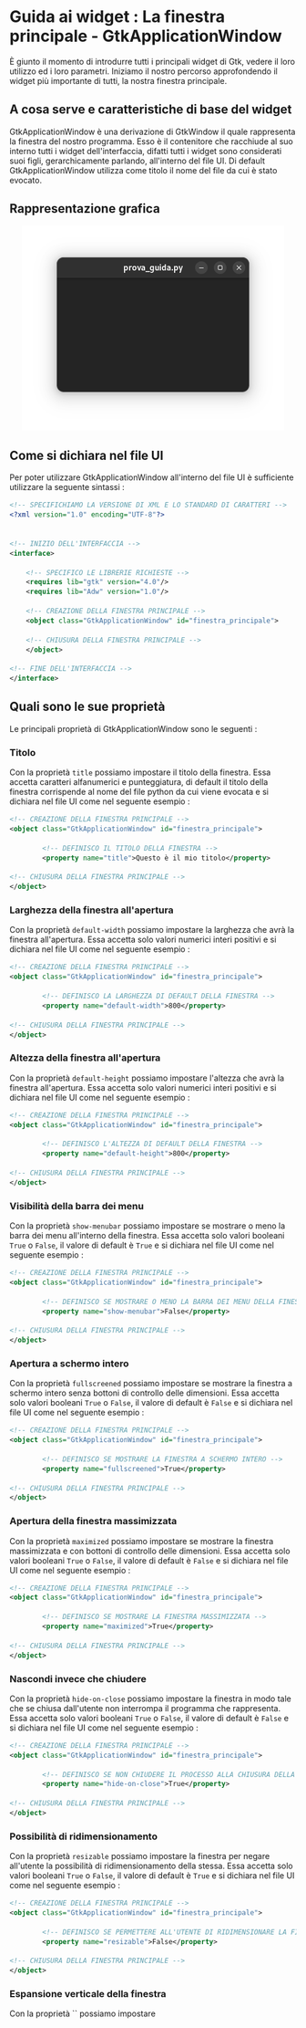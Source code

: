 # Guida ai widget : La finestra principale - GtkApplicationWindow
È giunto il momento di introdurre tutti i principali widget di Gtk, vedere il loro utilizzo ed i loro parametri. Iniziamo il nostro percorso approfondendo il widget più importante di tutti, la nostra finestra principale.

## A cosa serve e caratteristiche di base del widget
GtkApplicationWindow è una derivazione di GtkWindow il quale rappresenta la finestra del nostro programma. Esso è il contenitore che racchiude al suo interno tutti i widget dell'interfaccia, difatti tutti i widget sono considerati suoi figli, gerarchicamente parlando, all'interno del file UI. Di default GtkApplicationWindow utilizza come titolo il nome del file da cui è stato evocato.



## Rappresentazione grafica
<p align="center">
  <img src="https://github.com/H3rz3n/Guida-GTK-4-Adwaita-Python/blob/main/Immagini/GtkApplicationWindow.png" alt="GtkApplicationWindow GUI"/>
</p>



## Come si dichiara nel file UI
Per poter utilizzare GtkApplicationWindow all'interno del file UI è sufficiente utilizzare la seguente sintassi :
```xml
<!-- SPECIFICHIAMO LA VERSIONE DI XML E LO STANDARD DI CARATTERI -->
<?xml version="1.0" encoding="UTF-8"?>


<!-- INIZIO DELL'INTERFACCIA -->
<interface>

    <!-- SPECIFICO LE LIBRERIE RICHIESTE -->
    <requires lib="gtk" version="4.0"/>
    <requires lib="Adw" version="1.0"/>

    <!-- CREAZIONE DELLA FINESTRA PRINCIPALE -->
    <object class="GtkApplicationWindow" id="finestra_principale">

    <!-- CHIUSURA DELLA FINESTRA PRINCIPALE -->
    </object>

<!-- FINE DELL'INTERFACCIA -->
</interface>
```



## Quali sono le sue proprietà
Le principali proprietà di GtkApplicationWindow sono le seguenti :

### Titolo
Con la proprietà `title` possiamo impostare il titolo della finestra. Essa accetta caratteri alfanumerici e punteggiatura, di default il titolo della finestra corrispende al nome del file python da cui viene evocata e si dichiara nel file UI come nel seguente esempio :

```xml
<!-- CREAZIONE DELLA FINESTRA PRINCIPALE -->
<object class="GtkApplicationWindow" id="finestra_principale">

        <!-- DEFINISCO IL TITOLO DELLA FINESTRA -->
        <property name="title">Questo è il mio titolo</property>

<!-- CHIUSURA DELLA FINESTRA PRINCIPALE -->
</object>
```



### Larghezza della finestra all'apertura
Con la proprietà `default-width` possiamo impostare la larghezza che avrà la finestra all'apertura. Essa accetta solo valori numerici interi positivi e si dichiara nel file UI come nel seguente esempio :

```xml
<!-- CREAZIONE DELLA FINESTRA PRINCIPALE -->
<object class="GtkApplicationWindow" id="finestra_principale">

        <!-- DEFINISCO LA LARGHEZZA DI DEFAULT DELLA FINESTRA -->
        <property name="default-width">800</property>

<!-- CHIUSURA DELLA FINESTRA PRINCIPALE -->
</object>
```



### Altezza della finestra all'apertura
Con la proprietà `default-height` possiamo impostare l'altezza che avrà la finestra all'apertura. Essa accetta solo valori numerici interi positivi e si dichiara nel file UI come nel seguente esempio :

```xml
<!-- CREAZIONE DELLA FINESTRA PRINCIPALE -->
<object class="GtkApplicationWindow" id="finestra_principale">

        <!-- DEFINISCO L'ALTEZZA DI DEFAULT DELLA FINESTRA -->
        <property name="default-height">800</property>

<!-- CHIUSURA DELLA FINESTRA PRINCIPALE -->
</object>
```



### Visibilità della barra dei menu
Con la proprietà `show-menubar` possiamo impostare se mostrare o meno la barra dei menu all'interno della finestra. Essa accetta solo valori booleani `True` o `False`, il valore di default è `True` e si dichiara nel file UI come nel seguente esempio :

```xml
<!-- CREAZIONE DELLA FINESTRA PRINCIPALE -->
<object class="GtkApplicationWindow" id="finestra_principale">

        <!-- DEFINISCO SE MOSTRARE O MENO LA BARRA DEI MENU DELLA FINESTRA -->
        <property name="show-menubar">False</property>

<!-- CHIUSURA DELLA FINESTRA PRINCIPALE -->
</object>
```



### Apertura a schermo intero
Con la proprietà `fullscreened` possiamo impostare se mostrare la finestra a schermo intero senza bottoni di controllo delle dimensioni. Essa accetta solo valori booleani `True` o `False`, il valore di default è `False` e si dichiara nel file UI come nel seguente esempio :

```xml
<!-- CREAZIONE DELLA FINESTRA PRINCIPALE -->
<object class="GtkApplicationWindow" id="finestra_principale">

        <!-- DEFINISCO SE MOSTRARE LA FINESTRA A SCHERMO INTERO -->
        <property name="fullscreened">True</property>

<!-- CHIUSURA DELLA FINESTRA PRINCIPALE -->
</object>
```

### Apertura della finestra massimizzata
Con la proprietà `maximized` possiamo impostare se mostrare la finestra massimizzata e con bottoni di controllo delle dimensioni. Essa accetta solo valori booleani `True` o `False`, il valore di default è `False` e si dichiara nel file UI come nel seguente esempio :

```xml
<!-- CREAZIONE DELLA FINESTRA PRINCIPALE -->
<object class="GtkApplicationWindow" id="finestra_principale">

        <!-- DEFINISCO SE MOSTRARE LA FINESTRA MASSIMIZZATA -->
        <property name="maximized">True</property>

<!-- CHIUSURA DELLA FINESTRA PRINCIPALE -->
</object>
```

### Nascondi invece che chiudere
Con la proprietà `hide-on-close` possiamo impostare la finestra in modo tale che se chiusa dall'utente non interrompa il programma che rappresenta. Essa accetta solo valori booleani `True` o `False`, il valore di default è `False` e si dichiara nel file UI come nel seguente esempio :

```xml
<!-- CREAZIONE DELLA FINESTRA PRINCIPALE -->
<object class="GtkApplicationWindow" id="finestra_principale">

        <!-- DEFINISCO SE NON CHIUDERE IL PROCESSO ALLA CHIUSURA DELLA FINESTRA -->
        <property name="hide-on-close">True</property>

<!-- CHIUSURA DELLA FINESTRA PRINCIPALE -->
</object>
```

### Possibilità di ridimensionamento
Con la proprietà `resizable` possiamo impostare la finestra per negare all'utente la possibilità di ridimensionamento della stessa. Essa accetta solo valori booleani `True` o `False`, il valore di default è `True` e si dichiara nel file UI come nel seguente esempio :


```xml
<!-- CREAZIONE DELLA FINESTRA PRINCIPALE -->
<object class="GtkApplicationWindow" id="finestra_principale">

        <!-- DEFINISCO SE PERMETTERE ALL'UTENTE DI RIDIMENSIONARE LA FINESTRA -->
        <property name="resizable">False</property>

<!-- CHIUSURA DELLA FINESTRA PRINCIPALE -->
</object>
```



### Espansione verticale della finestra
Con la proprietà `` possiamo impostare






























